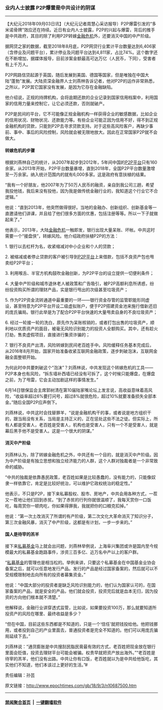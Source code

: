 ### 业内人士披露 P2P爆雷是中共设计的阴谋
------------------------

<p>【大纪元2018年09月03日讯】（大纪元记者周慧心采访报导）P2P爆雷引发的“多米诺骨牌”效应还在持续。近日有业内人士披露，P2P的兴起与爆雷，背后的推手是中共政府，其目的除了利用P2P转嫁<a href="http://www.epochtimes.com/gb/tag/%E9%87%91%E8%9E%8D%E5%8D%B1%E6%9C%BA.html">金融危机</a>外，还要消灭中国的中产阶级。</p>
<p>据网贷之家的数据，截至2018年8月底，P2P网贷行业累计平台数量达到6,406家（含停业及问题平台），累计停业及问题平台达到4,811家，占比74%。这个数字还在不断增加，据媒体报导，目前涉案金额最高可达万亿（人民币，下同），受害者有上千万人。</p>
<p>P2P网路信贷起源于英国，随后发展到美国、德国等国家，但是唯独在中国大陆“蓬勃”发展。大陆资深金融界人士刘燕林告诉记者，他对P2P的运作非常熟悉，之所以，P2P其它国家没有发展，是因为它存在金融缺陷。</p>
<p>他介绍说，正规的持牌机构，会将逾期还款的企业记录到国家信用档案中，利用国家的信用力量来控制它，让它必须还款，否则就破产。</p>
<p>P2P是民间的平台，它不可能像正规金融机构一样获得企业的敏感数据，比如企业的信用状况、财物状况、还款能力等。有些企业可能正因为信用不好，得不到正规金融机构的贷款，只能到P2P去寻求贷款支持。对于这些高风险客户，再缺少事前、事中、事后的风险控制，风险就会被无限地放大。因此在正常国家P2P就不会做大。</p>
<h4>转嫁危机的步骤</h4>
<p>根据刘燕林自己的统计，从2007年起步到2012年，5年间中国的<a href="http://www.epochtimes.com/gb/tag/p2p%E5%B9%B3%E5%8F%B0.html">P2P平台</a>只有160余家。从2013年开始，P2P平台数量暴增，直到2018年，全国P2P平台数量激增至一万余家。纳入统计范围内的就有6,000多家。这是政府有意扶植的结果。</p>
<p>“我有一个好朋友，他2007年为了50万人民币的融资，亲自到我公司三趟，希望我投他钱，我后来没有投他，因为我是做传统金融行业的，我知道这个行业它不合逻辑。”</p>
<p>他说：“直到2013年，他突然做得很好。当地的金融办、创新组织、创新基金等一直邀请他们讲课，并且给了他们很多方面的优惠，包括注册等等。所以一下子就做起来了。”</p>
<p>他表示，2013年，大陆<a href="http://www.epochtimes.com/gb/tag/%E9%87%91%E8%9E%8D%E5%8D%B1%E6%9C%BA.html">金融危机</a>一触即发，银行出现大量呆账、坏帐。中共这时需要一个“接盘侠”，转嫁风险。他介绍政府扶植P2P的方法：</p>
<p>1. 银行以去杠杆为名，收紧缩减对中小企业和个人的贷款；</p>
<p>2. 被缩减或者停止贷款的客户被引导到<a href="http://www.epochtimes.com/gb/tag/p2p%E5%B9%B3%E5%8F%B0.html">P2P平台</a>上来借款，包括不良资产包也甩卖给P2P平台；</p>
<p>3. 利用喉舌、半官方机构鼓吹金融创新，为P2P平台的设立提供一切便利条件；</p>
<p>4. 大量中产阶级和城市退休老人被政策和广告吸引，被P2P高额利息所诱惑，纷纷投资购买所谓的理财产品，实是银行甩出的次级甚至垃圾资产；</p>
<p>5. 作为P2P资金流转通道中最重要的一环——银行资金存管的监管职能形同虚设，甚至特意为P2P平台开设二级虚拟账户，便于P2P搭建资金池来施行借新还旧的庞氏骗局。银行此举是为了配合P2P平台快速的大量甩卖自身的不良垃圾资产；</p>
<p>6. 经过一轮接一轮的洗白，原先作为呆账核销的，或者打包出售的垃圾资产，顺利地以优质资产的面目，被毫无风险识别能力的投资人全额购买。其中，还有趁火打劫，售卖虚假项目，直接进行集资诈骗的；</p>
<p>7. 银行不良资产出清，风险转嫁到民间老百姓手中。风险缓释任务基本完成后，从2016年8月开始，国家开始准备收紧互联网金融政策，逐步刺破泡沫，互联网金融全面整顿开始。</p>
<p>为何此时中共要刺破这个“泡沫”？刘燕林说，中共发现这个转嫁危机的工具——P2P本身也有风险，“拆东墙补西墙已经没有可拆了，这个时候只能爆盘，在爆盘之前，为了甩雷，它会主动加剧这样的事情发生。”</p>
<p>6月14日银保监会主席郭树清在第10届陆家嘴论坛上发言说，高收益意味着高风险，“收益率超过6%要打问号，超过8%就很危险，超过10%就要准备损失全部本金。”随后全国P2P应声倒下。</p>
<p>刘燕林说，中共这时会找替罪羊，“说是金融机构干的事，或者说是地方组织干的，跟当局没有关系，当局是主持正义的，正在惩处这些不法之徒。但实际上，所有人都是受害人，老百姓是受害人，机构也是受害人，只有一个不是受害人，就是幕后黑手他不是受害人。这是一个很大的阴谋。”</p>
<h4>消灭中产阶级</h4>
<p>刘燕林认为，除了转嫁金融危机之外，中共还有一个目的，就是消灭中产阶级。因为中产阶级是有独立思想和独立经济能力的人群，这个人群对独裁者是一个非常致命的威胁。</p>
<p>“中共的独裁是依靠愚民政策，老百姓如果是比较愚蠢的，没有能力的，只能像奴隶一样依靠它，肯定是比较好统治，可以维护它政权统治的稳定性。”</p>
<p>他表示，不只是P2P，接下来私募股权、股市、房地产，中共会用各种方式，一茬又一茬地让他们回到赤贫。“到了赤贫的行列你就很温顺了，我每天赏你一口饭吃，每周赏你一顿肉吃，你如果得罪我，我就把你的口粮克扣掉。”</p>
<p>他说：“第一次土改消灭了所谓的有产阶级，第二次文化大革命消灭了知识分子，第三次金融风暴，消灭了中产阶级，这都是有计划，一步一步来的。”</p>
<h4>国人是待宰的羔羊</h4>
<p>接下来<a href="http://www.epochtimes.com/gb/tag/%E7%A7%81%E5%8B%9F%E5%9F%BA%E9%87%91.html">私募基金</a>马上就会出问题，刘燕林举例说，上海阜兴集团或许是国内至今规模最大的私募基金跑路事件，涉资三百多亿、近万名中产以上的客户群。</p>
<p>“<a href="http://www.epochtimes.com/gb/tag/%E7%A7%81%E5%8B%9F%E5%9F%BA%E9%87%91.html">私募基金</a>的管理也是相当松的。举例来讲，只要这个私募基金在中国基金业协会备案之后，就可以任意地发行产品。发行的产品是经过国家备案的，然后就可以不受规模限制地去向所有的投资者募集资金。”</p>
<p>他说：“中国大部分的投资者是缺乏风险识别能力的，他们认为国家认可的，在国家备案的产品，就是安全的产品，他们就会投资，投资完后就是血本无归，因为投资的方向他们根本就不清楚。”</p>
<p>他解释说，金融行业讲穿透式监管，比如说，如果要投资100万，那么就要知道所投资产的风险在哪里、最终收益是多少？</p>
<p>“但在中国，目前这些东西都是不知道的，只是一个‘信任’就把钱投给他。他把钱挪用，或者投到自己的产业里面去，普通投资者是完全不知道的。他们可以用庞氏骗局延续下去。”</p>
<p>刘燕林说：“通货膨胀是中共搜刮民脂民膏最有效的方式，老百姓把现金放在银行里面会贬值，投资去理财平台可能会被骗。权贵早就把资产放出海外。”“老百姓是待宰的羔羊，他们没有出路。中共让你有口饭，老百姓就以为是中共给他饭吃，其实他们不知道，他们本该过上更好的生活。”#</p>
<p>责任编辑：孙芸</p>

原文链接：http://www.epochtimes.com/gb/18/9/3/n10687500.htm


------------------------
#### [禁闻聚合首页](https://github.com/gfw-breaker/banned-news/blob/master/README.md) &nbsp;|&nbsp;  [一键翻墙软件](https://github.com/gfw-breaker/nogfw/blob/master/README.md)